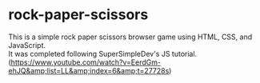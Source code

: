 # rock-paper-scissors
This is a simple rock paper scissors browser game using HTML, CSS, and JavaScript.<br> It was completed following SuperSimpleDev's JS tutorial. (https://www.youtube.com/watch?v=EerdGm-ehJQ&amp;list=LL&amp;index=6&amp;t=27728s)
